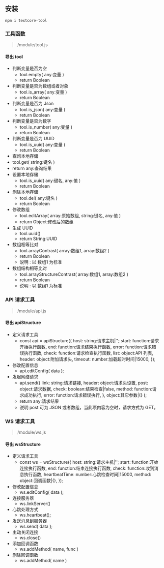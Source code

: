 ## 安装
```
npm i textcore-tool
```

### 工具函数
> /module/tool.js
#### 导出 tool
- 判断变量是否为空
  - tool.empty( any:变量 )
  - return Boolean
- 判断变量是否为数组或者对象
  - tool.is_array( any:变量 )
  - return Boolean
- 判断变量是否为 Json
  - tool.is_json( any:变量 )
  - return Boolean
- 判断变量是否为数字
  - tool.is_number( any:变量 )
  - return Boolean
- 判断变量是否为 UUID
  - tool.is_uuid( any:变量 )
  - return Boolean
- 查询本地存储
-   tool.get( string:键名 )
  - return any:查询结果
- 设置本地存储
  - tool.is_uuid( any:键名, any:值 )
  - return Boolean
- 删除本地存储
  - tool.del( any:键名 )
  - return Boolean
- 修改数组
  - tool.editArray( array:原始数组, string:键名, any:值 )
  - return Object:修改后的数组
- 生成 UUID
  - tool.uuid()
  - return String:UUID
- 数组相等比对
  - tool.arrayContrast( array:数组1, array:数组2 )
  - return Boolean
  - 说明 : 以 数组1 为标准
- 数组结构相等比对
  - tool.arrayStructureContrast( array:数组1, array:数组2 )
  - return Boolean
  - 说明 : 以 数组1 为标准

### API 请求工具
> /module/api.js
#### 导出 apiStructure
- 定义请求工具
  - const api = apiStructure({
    host: string:请求主机|'';
    start: function:请求开始执行函数,
    end: function:请求结束执行函数,
    error: function:请求错误执行函数,
    check: function:请求检查执行函数,
    list: object:API 列表,
    header: object:附加请求头,
    timeout: number:加载超时时间|15000,
  });
- 修改配置信息
  - api.editConfig( data );
- 发起网络请求
  - api.send({
    link: string:请求链接,
    header: object:请求头设置,
    post: object:请求数据,
    check: boolean:结果检查|false,
    method: function:请求成功执行,
    error: function:请求错误执行,
  }, object:其它参数|{} );
  - return any:请求结果
  - 说明 post 可为 JSON 或者数组，当此项内容为空时，请求方式为 GET。

### WS 请求工具
> /module/ws.js
#### 导出 wsStructure
- 定义请求工具
  - const ws = wsStructure({
    host: string:请求主机|'';
    start: function:开始连接执行函数,
    end: function:结束连接执行函数,
    check: function:收到消息执行函数,
    heartbeatTime: number:心跳检查时间|15000,
    method: object:回调函数|{},
  });
- 修改配置信息
  - ws.editConfig( data );
- 连接服务器
  - ws.linkServer()
- 心跳处理方式
  - ws.heartbeat();
- 发送消息到服务器
  - ws.send( data );
- 主动关闭连接
  - ws.close()
- 添加回调函数
  - ws.addMethod( name, func )
- 删除回调函数
  - ws.addMethod( name )